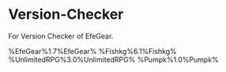 Version-Checker
===============

For Version Checker of EfeGear.

%EfeGear%1.7%EfeGear%
%Fishkg%6.1%Fishkg%
%UnlimitedRPG%3.0%UnlimitedRPG%
%Pumpk%1.0%Pumpk%
